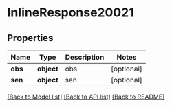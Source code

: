 # InlineResponse20021

## Properties
Name | Type | Description | Notes
------------ | ------------- | ------------- | -------------
**obs** | **object** | obs | [optional] 
**sen** | **object** | sen | [optional] 

[[Back to Model list]](../README.md#documentation-for-models) [[Back to API list]](../README.md#documentation-for-api-endpoints) [[Back to README]](../README.md)


